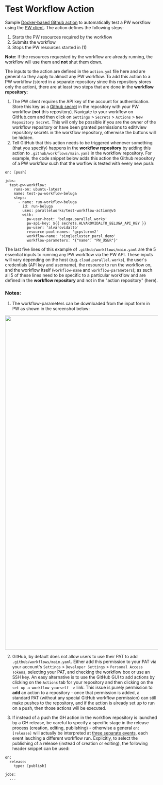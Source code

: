 # Test Workflow Action
Sample [Docker-based Github action](https://docs.github.com/en/actions/creating-actions/creating-a-docker-container-action) to automatically test a PW workflow using the [PW client](https://raw.githubusercontent.com/parallelworks/pw-cluster-automation/master/client.py). The action defines the following steps:

1. Starts the PW resources required by the workflow
2. Submits the workflow
3. Stops the PW resources started in (1)

**Note:** If the resources requested by the workflow are already running, the workflow will use them and **not** shut them down. 

The inputs to the action are defined in the `action.yml` file here and are general so they apply to almost any PW workflow. 
To add this action to a PW workflow (stored in a separate repository since this repository stores only the action), there 
are at least two steps that are done in the **workflow repository**:

1. The PW client requires the API key of the account for authentication. Store this key as a [Github secret](https://docs.github.com/en/actions/security-guides/encrypted-secrets) in the repository with your PW workflow (**not** this repository).  Navigate to your workflow on GitHub.com and then click on `Settings` > `Secrets` > `Actions` > `New Repository Secret`. This will only be possible if you are the owner of the workflow repository or have been granted permissions to edit/view repository secrets in the workflow repository, otherwise the buttons will be hidden.
3. Tell GitHub that this action needs to be triggered whenever something (that you specify) happens in the **workflow repository** by adding this action to `.github/workflows/main.yaml` in the workflow repository.  For example, the code snippet below adds this action the Github repository of a PW workflow such that the worflow is tested with every new push:

```
on: [push]

jobs:
  test-pw-workflow:
    runs-on: ubuntu-latest
    name: test-pw-workflow-beluga
    steps:
      - name: run-workflow-beluga
        id: run-beluga
        uses: parallelworks/test-workflow-action@v5
        with:
          pw-user-host: 'beluga.parallel.works'
          pw-api-key: ${{ secrets.ALVAROVIDALTO_BELUGA_API_KEY }}
          pw-user: 'alvarovidalto'
          resource-pool-names: 'gcpslurmv2'
          workflow-name: 'singlecluster_parsl_demo'
          workflow-parameters: '{"name": "PW_USER"}'
```

The last five lines of this example of `.github/workflows/main.yaml` are the 5 essential inputs to running any 
PW workflow via the PW API. These inputs will vary depending on the host (e.g. `cloud.parallel.works`), the user's
credentials (API key and username), the resource to run the workflow on, and the workflow itself (`workflow-name`
and `workflow-parameters`); as such all 5 of these lines need to be specific to a particular workflow and are 
defined in the **workflow repository** and not in the "action repository" (here).

### Notes:
1. The workflow-parameters can be downloaded from the input form in PW as shown in the screenshot below:

<div style="text-align:left;"><img src="https://drive.google.com/uc?id=11S7U2_LGAaKxxQva6tJkOhH7r8h3heiN" width="1100"></div>

2. GitHub, by default does not allow users to use their PAT to add `.github/workflows/main.yaml`.  Either add this permission
to your PAT via your account's `Settings` > `Developer Settings` > `Personal Access Tokens`, selecting your PAT, and checking 
the workflow box or use an SSH key. An easy alternative is to use the GitHub GUI to add actions by clicking on the `Actions` tab
for your repository and then clicking on the `set up a workflow yourself ->` link. This issue is purely permission to **add** an
action to a repository - once that permission is added, a standard PAT (without any special GitHub workflow permission) can 
still make pushes to the repository, and if the action is already set up to run on a push, then those actions will be
executed.

3. If instead of a push the GH action in the workflow repository is launched by a GH release, be careful to specify a specific stage in the release process (creation, editing, publishing) - otherwise a general `on: [release]` will actually be interpreted at [three separate events](https://docs.github.com/en/actions/using-workflows/events-that-trigger-workflows#release), each event lauching a different workflow run. Explicitly, to select the publishing of a release (instead of creation or editing), the following header snippet can be used:
```
on:
  release:
    type: [publish]
    
jobs:
  ...
```
